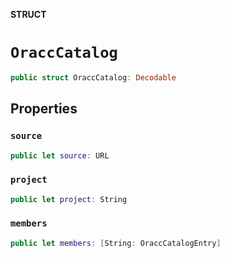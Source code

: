 **STRUCT**

# `OraccCatalog`

```swift
public struct OraccCatalog: Decodable
```

## Properties
### `source`

```swift
public let source: URL
```

### `project`

```swift
public let project: String
```

### `members`

```swift
public let members: [String: OraccCatalogEntry]
```
